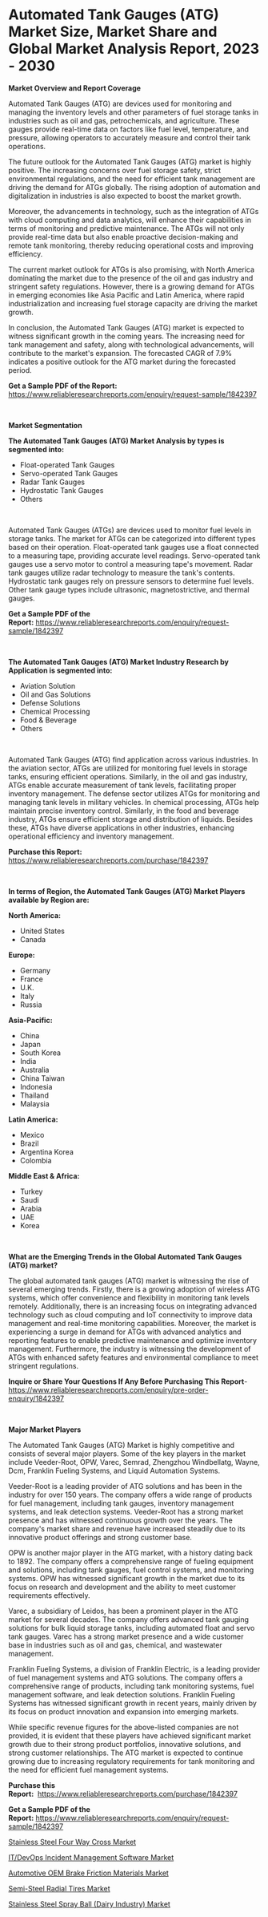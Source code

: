 <p><h1>Automated Tank Gauges (ATG) Market Size, Market Share and Global Market Analysis Report, 2023 - 2030</h1></p><p><strong>Market Overview and Report Coverage</strong></p>
<p><p>Automated Tank Gauges (ATG) are devices used for monitoring and managing the inventory levels and other parameters of fuel storage tanks in industries such as oil and gas, petrochemicals, and agriculture. These gauges provide real-time data on factors like fuel level, temperature, and pressure, allowing operators to accurately measure and control their tank operations.</p><p>The future outlook for the Automated Tank Gauges (ATG) market is highly positive. The increasing concerns over fuel storage safety, strict environmental regulations, and the need for efficient tank management are driving the demand for ATGs globally. The rising adoption of automation and digitalization in industries is also expected to boost the market growth. </p><p>Moreover, the advancements in technology, such as the integration of ATGs with cloud computing and data analytics, will enhance their capabilities in terms of monitoring and predictive maintenance. The ATGs will not only provide real-time data but also enable proactive decision-making and remote tank monitoring, thereby reducing operational costs and improving efficiency.</p><p>The current market outlook for ATGs is also promising, with North America dominating the market due to the presence of the oil and gas industry and stringent safety regulations. However, there is a growing demand for ATGs in emerging economies like Asia Pacific and Latin America, where rapid industrialization and increasing fuel storage capacity are driving the market growth.</p><p>In conclusion, the Automated Tank Gauges (ATG) market is expected to witness significant growth in the coming years. The increasing need for tank management and safety, along with technological advancements, will contribute to the market's expansion. The forecasted CAGR of 7.9% indicates a positive outlook for the ATG market during the forecasted period.</p></p>
<p><strong>Get a Sample PDF of the Report:</strong> <a href="https://www.reliableresearchreports.com/enquiry/request-sample/1842397">https://www.reliableresearchreports.com/enquiry/request-sample/1842397</a></p>
<p>&nbsp;</p>
<p><strong>Market Segmentation</strong></p>
<p><strong>The Automated Tank Gauges (ATG) Market Analysis by types is segmented into:</strong></p>
<p><ul><li>Float-operated Tank Gauges</li><li>Servo-operated Tank Gauges</li><li>Radar Tank Gauges</li><li>Hydrostatic Tank Gauges</li><li>Others</li></ul></p>
<p>&nbsp;</p>
<p><p>Automated Tank Gauges (ATGs) are devices used to monitor fuel levels in storage tanks. The market for ATGs can be categorized into different types based on their operation. Float-operated tank gauges use a float connected to a measuring tape, providing accurate level readings. Servo-operated tank gauges use a servo motor to control a measuring tape's movement. Radar tank gauges utilize radar technology to measure the tank's contents. Hydrostatic tank gauges rely on pressure sensors to determine fuel levels. Other tank gauge types include ultrasonic, magnetostrictive, and thermal gauges.</p></p>
<p><strong>Get a Sample PDF of the Report:</strong>&nbsp;<a href="https://www.reliableresearchreports.com/enquiry/request-sample/1842397">https://www.reliableresearchreports.com/enquiry/request-sample/1842397</a></p>
<p>&nbsp;</p>
<p><strong>The Automated Tank Gauges (ATG) Market Industry Research by Application is segmented into:</strong></p>
<p><ul><li>Aviation Solution</li><li>Oil and Gas Solutions</li><li>Defense Solutions</li><li>Chemical Processing</li><li>Food & Beverage</li><li>Others</li></ul></p>
<p>&nbsp;</p>
<p><p>Automated Tank Gauges (ATG) find application across various industries. In the aviation sector, ATGs are utilized for monitoring fuel levels in storage tanks, ensuring efficient operations. Similarly, in the oil and gas industry, ATGs enable accurate measurement of tank levels, facilitating proper inventory management. The defense sector utilizes ATGs for monitoring and managing tank levels in military vehicles. In chemical processing, ATGs help maintain precise inventory control. Similarly, in the food and beverage industry, ATGs ensure efficient storage and distribution of liquids. Besides these, ATGs have diverse applications in other industries, enhancing operational efficiency and inventory management.</p></p>
<p><strong>Purchase this Report:</strong>&nbsp; <a href="https://www.reliableresearchreports.com/purchase/1842397">https://www.reliableresearchreports.com/purchase/1842397</a></p>
<p>&nbsp;</p>
<p><strong>In terms of Region, the Automated Tank Gauges (ATG) Market Players available by Region are:</strong></p>
<p>
    <p> <strong> North America: </strong>
        <ul>
            <li>United States</li>
            <li>Canada</li>
        </ul>
        </p> 
    <p> <strong> Europe: </strong>
        <ul>
            <li>Germany</li>
            <li>France</li>
            <li>U.K.</li>
            <li>Italy</li>
            <li>Russia</li>
        </ul>
        </p> 
    <p> <strong> Asia-Pacific: </strong>
        <ul>
            <li>China</li>
            <li>Japan</li>
            <li>South Korea</li>
            <li>India</li>
            <li>Australia</li>
            <li>China Taiwan</li>
            <li>Indonesia</li>
            <li>Thailand</li>
            <li>Malaysia</li>
        </ul>
        </p> 
    <p> <strong> Latin America: </strong>
        <ul>
            <li>Mexico</li>
            <li>Brazil</li>
            <li>Argentina Korea</li>
            <li>Colombia</li>
        </ul>
        </p> 
    <p> <strong> Middle East & Africa: </strong>
        <ul>
            <li>Turkey</li>
            <li>Saudi</li>
            <li>Arabia</li>
            <li>UAE</li>
            <li>Korea</li>
        </ul>
    </p>
    </p>
<p>&nbsp;</p>
<p><strong>What are the Emerging Trends in the Global Automated Tank Gauges (ATG) market?</strong></p>
<p><p>The global automated tank gauges (ATG) market is witnessing the rise of several emerging trends. Firstly, there is a growing adoption of wireless ATG systems, which offer convenience and flexibility in monitoring tank levels remotely. Additionally, there is an increasing focus on integrating advanced technology such as cloud computing and IoT connectivity to improve data management and real-time monitoring capabilities. Moreover, the market is experiencing a surge in demand for ATGs with advanced analytics and reporting features to enable predictive maintenance and optimize inventory management. Furthermore, the industry is witnessing the development of ATGs with enhanced safety features and environmental compliance to meet stringent regulations.</p></p>
<p><strong>Inquire or Share Your Questions If Any Before Purchasing This Report</strong>- <a href="https://www.reliableresearchreports.com/enquiry/pre-order-enquiry/1842397">https://www.reliableresearchreports.com/enquiry/pre-order-enquiry/1842397</a></p>
<p>&nbsp;</p>
<p><strong>Major Market Players</strong></p>
<p><p>The Automated Tank Gauges (ATG) Market is highly competitive and consists of several major players. Some of the key players in the market include Veeder-Root, OPW, Varec, Semrad, Zhengzhou Windbellatg, Wayne, Dcm, Franklin Fueling Systems, and Liquid Automation Systems.</p><p>Veeder-Root is a leading provider of ATG solutions and has been in the industry for over 150 years. The company offers a wide range of products for fuel management, including tank gauges, inventory management systems, and leak detection systems. Veeder-Root has a strong market presence and has witnessed continuous growth over the years. The company's market share and revenue have increased steadily due to its innovative product offerings and strong customer base.</p><p>OPW is another major player in the ATG market, with a history dating back to 1892. The company offers a comprehensive range of fueling equipment and solutions, including tank gauges, fuel control systems, and monitoring systems. OPW has witnessed significant growth in the market due to its focus on research and development and the ability to meet customer requirements effectively.</p><p>Varec, a subsidiary of Leidos, has been a prominent player in the ATG market for several decades. The company offers advanced tank gauging solutions for bulk liquid storage tanks, including automated float and servo tank gauges. Varec has a strong market presence and a wide customer base in industries such as oil and gas, chemical, and wastewater management.</p><p>Franklin Fueling Systems, a division of Franklin Electric, is a leading provider of fuel management systems and ATG solutions. The company offers a comprehensive range of products, including tank monitoring systems, fuel management software, and leak detection solutions. Franklin Fueling Systems has witnessed significant growth in recent years, mainly driven by its focus on product innovation and expansion into emerging markets.</p><p>While specific revenue figures for the above-listed companies are not provided, it is evident that these players have achieved significant market growth due to their strong product portfolios, innovative solutions, and strong customer relationships. The ATG market is expected to continue growing due to increasing regulatory requirements for tank monitoring and the need for efficient fuel management systems.</p></p>
<p><strong>Purchase this Report:</strong>&nbsp;&nbsp;<a href="https://www.reliableresearchreports.com/purchase/1842397">https://www.reliableresearchreports.com/purchase/1842397</a></p>
<p></p>
<p><strong>Get a Sample PDF of the Report:</strong>&nbsp;<a href="https://www.reliableresearchreports.com/enquiry/request-sample/1842397">https://www.reliableresearchreports.com/enquiry/request-sample/1842397</a></p>
<p><p><a href="https://www.linkedin.com/pulse/stainless-steel-four-way-cross-market-size-2023-2030/">Stainless Steel Four Way Cross Market</a></p><p><a href="https://github.com/gshchiplitsov/Market-Research-Report-List-1/blob/main/itdevops-incident-management-software-market.md">IT/DevOps Incident Management Software Market</a></p><p><a href="https://medium.com/@landis15236/automotive-oem-brake-friction-materials-market-research-report-its-history-and-forecast-2023-to-08623c702ff2">Automotive OEM Brake Friction Materials Market</a></p><p><a href="https://medium.com/@andem140256/semi-steel-radial-tires-market-competitive-analysis-market-trends-and-forecast-to-2030-05c1431797a9">Semi-Steel Radial Tires Market</a></p><p><a href="https://www.linkedin.com/pulse/stainless-steel-spray-ball-dairy-industry-market-share/">Stainless Steel Spray Ball (Dairy Industry) Market</a></p></p>